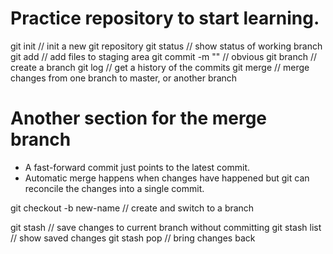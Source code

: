 # Practice repository to start learning.

git init // init a new git repository
git status // show status of working branch
git add // add files to staging area
git commit -m "<message>" // obvious
git branch // create a branch
git log // get a history of the commits
git merge // merge changes from one branch to master, or another branch

# Another section for the merge branch
- A fast-forward commit just points to the latest commit.
- Automatic merge happens when changes have happened but git can reconcile the changes into a single commit.

git checkout -b new-name // create and switch to a branch

git stash // save changes to current branch without committing
git stash list // show saved changes
git stash pop // bring changes back

